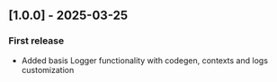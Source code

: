 ## [1.0.0] - 2025-03-25
### First release
- Added basis Logger functionality with codegen, contexts and logs customization